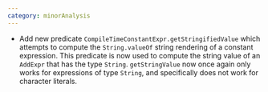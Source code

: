```yaml
---
category: minorAnalysis
---
```

 * Add new predicate `CompileTimeConstantExpr.getStringifiedValue` which attempts to compute the
   `String.valueOf` string rendering of a constant expression. This predicate is now used to 
   compute the string value of an `AddExpr` that has the type `String`. `getStringValue` now
   once again only works for expressions of type `String`, and specifically does not work for
   character literals.
